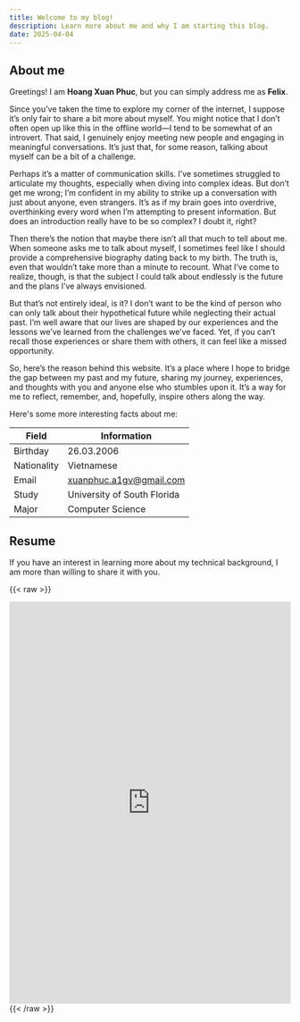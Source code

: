 ```yaml
---
title: Welcome to my blog!
description: Learn more about me and why I am starting this blog.
date: 2025-04-04
---
```

## About me

Greetings! I am **Hoang Xuan Phuc**, but you can simply address me as **Felix**.

Since you’ve taken the time to explore my corner of the internet, I suppose it’s only fair to share a bit more about myself. You might notice that I don’t often open up like this in the offline world—I tend to be somewhat of an introvert. That said, I genuinely enjoy meeting new people and engaging in meaningful conversations. It’s just that, for some reason, talking about myself can be a bit of a challenge.

Perhaps it’s a matter of communication skills. I’ve sometimes struggled to articulate my thoughts, especially when diving into complex ideas. But don’t get me wrong; I’m confident in my ability to strike up a conversation with just about anyone, even strangers. It’s as if my brain goes into overdrive, overthinking every word when I’m attempting to present information. But does an introduction really have to be so complex? I doubt it, right?

Then there’s the notion that maybe there isn’t all that much to tell about me. When someone asks me to talk about myself, I sometimes feel like I should provide a comprehensive biography dating back to my birth. The truth is, even that wouldn’t take more than a minute to recount. What I’ve come to realize, though, is that the subject I could talk about endlessly is the future and the plans I’ve always envisioned.

But that’s not entirely ideal, is it? I don’t want to be the kind of person who can only talk about their hypothetical future while neglecting their actual past. I’m well aware that our lives are shaped by our experiences and the lessons we’ve learned from the challenges we’ve faced. Yet, if you can’t recall those experiences or share them with others, it can feel like a missed opportunity.

So, here’s the reason behind this website. It’s a place where I hope to bridge the gap between my past and my future, sharing my journey, experiences, and thoughts with you and anyone else who stumbles upon it. It’s a way for me to reflect, remember, and, hopefully, inspire others along the way.

Here's some more interesting facts about me:

| **Field**     | **Information**                    |
|---------------|------------------------------------|
| Birthday      | 26.03.2006                         |
| Nationality   | Vietnamese                         |
| Email         | xuanphuc.a1gv@gmail.com            |
| Study         | University of South Florida        |
| Major         | Computer Science                   |

## Resume

If you have an interest in learning more about my technical background, I am more than willing to share it with you.

{{< raw >}}
  <div>
<iframe src="https://drive.google.com/file/d/1ye26b7lhhNWg9lFJXsnjoLQZde4hYkBE/preview" style="width: 100%; min-height: 720px; border: none;" allow="autoplay"></iframe>
  </div>
{{< /raw >}}